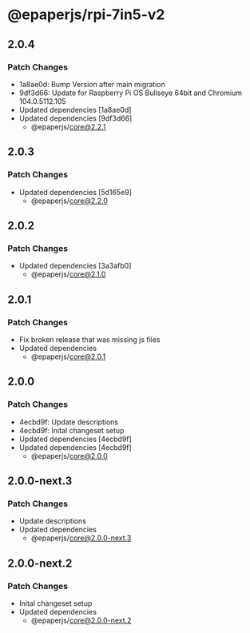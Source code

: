 # @epaperjs/rpi-7in5-v2

## 2.0.4

### Patch Changes

-   1a8ae0d: Bump Version after main migration
-   9df3d66: Update for Raspberry Pi OS Bullseye 64bit and Chromium 104.0.5112.105
-   Updated dependencies [1a8ae0d]
-   Updated dependencies [9df3d66]
    -   @epaperjs/core@2.2.1

## 2.0.3

### Patch Changes

-   Updated dependencies [5d165e9]
    -   @epaperjs/core@2.2.0

## 2.0.2

### Patch Changes

-   Updated dependencies [3a3afb0]
    -   @epaperjs/core@2.1.0

## 2.0.1

### Patch Changes

-   Fix broken release that was missing js files
-   Updated dependencies
    -   @epaperjs/core@2.0.1

## 2.0.0

### Patch Changes

-   4ecbd9f: Update descriptions
-   4ecbd9f: Inital changeset setup
-   Updated dependencies [4ecbd9f]
-   Updated dependencies [4ecbd9f]
    -   @epaperjs/core@2.0.0

## 2.0.0-next.3

### Patch Changes

-   Update descriptions
-   Updated dependencies
    -   @epaperjs/core@2.0.0-next.3

## 2.0.0-next.2

### Patch Changes

-   Inital changeset setup
-   Updated dependencies
    -   @epaperjs/core@2.0.0-next.2
